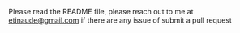 Please read the README file, please reach out to me at etinaude@gmail.com if there are any issue of submit a pull request
